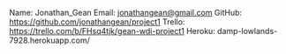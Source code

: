 Name: Jonathan_Gean
Email: jonathangean@gmail.com
GitHub: https://github.com/jonathangean/project1
Trello: https://trello.com/b/FHsq4tjk/gean-wdi-project1
Heroku: damp-lowlands-7928.herokuapp.com/
